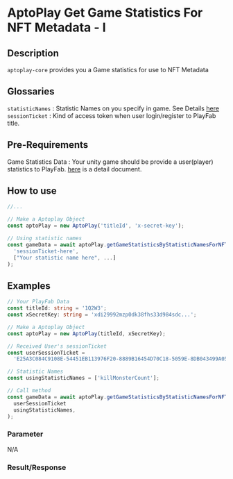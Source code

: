 # AptoPlay Get Game Statistics For NFT Metadata - I

## Description

`aptoplay-core` provides you a Game statistics for use to NFT Metadata

## Glossaries

`statisticNames` : Statistic Names on you specify in game. See Details [here](https://learn.microsoft.com/en-us/gaming/playfab/features/data/playerdata/using-player-statistics)  
`sessionTicket` : Kind of access token when user login/register to PlayFab title.

## Pre-Requirements

Game Statistics Data : Your unity game should be provide a user(player) statistics to PlayFab. [here](https://learn.microsoft.com/en-us/gaming/playfab/features/data/playerdata/using-player-statistics) is a detail document.

## How to use

```typescript
//...

// Make a Aptoplay Object
const aptoPlay = new AptoPlay('titleId', 'x-secret-key');

// Using statistic names
const gameData = await aptoPlay.getGameStatisticsByStatisticNamesForNFTMetadata(
  'sessionTicket-here',
  ["Your statistic name here", ...]
);
```

## Examples

```typescript
// Your PlayFab Data
const titleId: string = '1Q2W3';
const xSecretKey: string = 'xdi29992mzp0dk38fhs33d984sdc...';

// Make a Aptoplay Object
const aptoPlay = new AptoPlay(titleId, xSecretKey);

// Received User's sessionTicket
const userSessionTicket =
  'E25A3C084C9108E-54451EB113976F20-8889B16454D70C18-5059E-8DB043499A05B39-UAGtR87fTAYmpZy2C0MUieqTPm7ngJcNUDgZH7b0pHE=';

// Statistic Names
const usingStatisticNames = ['killMonsterCount'];

// Call method
const gameData = await aptoPlay.getGameStatisticsByStatisticNamesForNFTMetadata(
  userSessionTicket
  usingStatisticNames,
);
```

### Parameter

N/A

### Result/Response

```json

```
